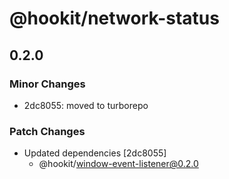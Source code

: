 # @hookit/network-status

## 0.2.0

### Minor Changes

- 2dc8055: moved to turborepo

### Patch Changes

- Updated dependencies [2dc8055]
  - @hookit/window-event-listener@0.2.0
